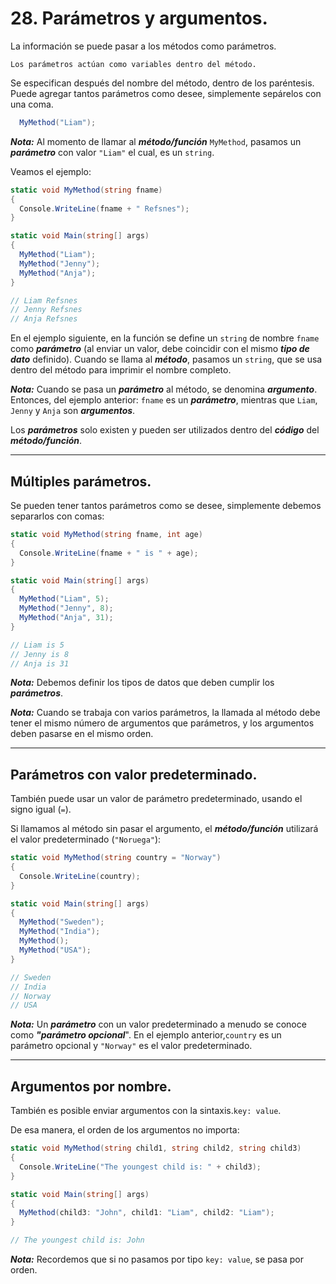 # 28. Parámetros y argumentos.

La información se puede pasar a los métodos como parámetros. 

	Los parámetros actúan como variables dentro del método.

Se especifican después del nombre del método, dentro de los paréntesis. Puede agregar tantos parámetros como desee, simplemente sepárelos con una coma.


```csharp
  MyMethod("Liam");
```

***Nota:*** Al momento de llamar al ***método/función*** `MyMethod`, pasamos un ***parámetro*** con valor `"Liam"` el cual, es un ``string``.

Veamos el ejemplo:

```csharp
static void MyMethod(string fname) 
{
  Console.WriteLine(fname + " Refsnes");
}

static void Main(string[] args)
{
  MyMethod("Liam");
  MyMethod("Jenny");
  MyMethod("Anja");
}

// Liam Refsnes
// Jenny Refsnes
// Anja Refsnes
```

En el ejemplo siguiente, en la función se define un `string` de nombre ``fname`` como ***parámetro*** (al enviar un valor, debe coincidir con el mismo ***tipo de dato*** definido). Cuando se llama al ***método***, pasamos un ``string``, que se usa dentro del método para imprimir el nombre completo.

***Nota:*** Cuando se pasa un ***parámetro*** al método, se denomina ***argumento***. Entonces, del ejemplo anterior: `fname` es un ***parámetro***, mientras que `Liam`, `Jenny` y `Anja` son ***argumentos***.

Los ***parámetros*** solo existen y pueden ser utilizados dentro del ***código*** del ***método/función***.

---
## Múltiples parámetros.

Se pueden tener tantos parámetros como se desee, simplemente debemos separarlos con comas:

```csharp
static void MyMethod(string fname, int age) 
{
  Console.WriteLine(fname + " is " + age);
}

static void Main(string[] args)
{
  MyMethod("Liam", 5);
  MyMethod("Jenny", 8);
  MyMethod("Anja", 31);
}

// Liam is 5
// Jenny is 8
// Anja is 31
```

***Nota:*** Debemos definir los tipos de datos que deben cumplir los ***parámetros***.

***Nota:*** Cuando se trabaja con varios parámetros, la llamada al método debe tener el mismo número de argumentos que parámetros, y los argumentos deben pasarse en el mismo orden.

---
## Parámetros con valor predeterminado.

También puede usar un valor de parámetro predeterminado, usando el signo igual (`=`).

Si llamamos al método sin pasar el argumento, el ***método/función*** utilizará el valor predeterminado (``"Noruega"``):

```csharp
static void MyMethod(string country = "Norway") 
{
  Console.WriteLine(country);
}

static void Main(string[] args)
{
  MyMethod("Sweden");
  MyMethod("India");
  MyMethod();
  MyMethod("USA");
}

// Sweden
// India
// Norway
// USA
```

***Nota:*** Un ***parámetro*** con un valor predeterminado a menudo se conoce como ***"parámetro opcional***". En el ejemplo anterior,`country` es un parámetro opcional y `"Norway"` es el valor predeterminado.

---
## Argumentos por nombre.

También es posible enviar argumentos con la sintaxis.`key: value`.

De esa manera, el orden de los argumentos no importa:

```csharp
static void MyMethod(string child1, string child2, string child3) 
{
  Console.WriteLine("The youngest child is: " + child3);
}

static void Main(string[] args)
{
  MyMethod(child3: "John", child1: "Liam", child2: "Liam");
}

// The youngest child is: John
```

***Nota:*** Recordemos que si no pasamos por tipo `key: value`, se pasa por orden.